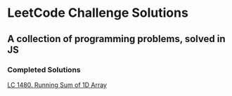 # LeetCode Challenge Solutions

## A collection of programming problems, solved in JS

### Completed Solutions

[LC 1480. Running Sum of 1D Array](RunningSumOf1DArray(1480))
